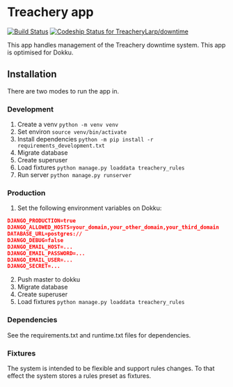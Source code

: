 # Treachery app #
[![Build Status](https://travis-ci.org/TreacheryLarp/downtime.svg?branch=master)](https://travis-ci.org/TreacheryLarp/downtime)
[ ![Codeship Status for TreacheryLarp/downtime](https://codeship.com/projects/c708dbd0-b06f-0133-9188-565ee1f98c10/status?branch=master)](https://codeship.com/projects/132663)

This app handles management of the Treachery downtime system. This app is optimised for Dokku.

## Installation ##
There are two modes to run the app in.

### Development
1. Create a venv `python -m venv venv`
2. Set environ `source venv/bin/activate`
3. Install dependencies `python -m pip install -r requirements_development.txt`
4. Migrate database
5. Create superuser
6. Load fixtures ```python manage.py loaddata treachery_rules```
7. Run server `python manage.py runserver`

### Production
1. Set the following environment variables on Dokku:
```json
DJANGO_PRODUCTION=true
DJANGO_ALLOWED_HOSTS=your_domain,your_other_domain,your_third_domain
DATABASE_URL=postgres://
DJANGO_DEBUG=false
DJANGO_EMAIL_HOST=...
DJANGO_EMAIL_PASSWORD=...
DJANGO_EMAIL_USER=...
DJANGO_SECRET=...
```
2. Push master to dokku
3. Migrate database
4. Create superuser
5. Load fixtures ```python manage.py loaddata treachery_rules```

### Dependencies ###
See the requirements.txt and runtime.txt files for dependencies.

### Fixtures
The system is intended to be flexible and support rules changes. To that effect the system stores a rules preset as fixtures.
